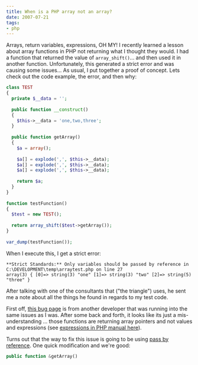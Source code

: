 ```yaml
---
title: When is a PHP array not an array?
date: 2007-07-21
tags:
- php
---
```

Arrays, return variables, expressions, OH MY!  I recently learned a lesson about array functions in PHP not returning what I thought they would.  I had a function that returned the value of `array_shift()`... and then used it in another function.  Unfortunately, this generated a strict error and was causing some issues... As usual, I put together a proof of concept.  Lets check out the code example, the error, and then why:

<!--more-->

```php
class TEST
{
  private $__data = '';
 
  public function __construct()
  {
    $this->__data = 'one,two,three';
  }
 
  public function getArray()
  {
    $a = array();
 
    $a[] = explode(',', $this->__data);
    $a[] = explode(',', $this->__data);
    $a[] = explode(',', $this->__data);
 
    return $a;
  }
}
 
function testFunction()
{
  $test = new TEST();
 
  return array_shift($test->getArray());
}
 
var_dump(testFunction());
```

When I execute this, I get a strict error:

    **Strict Standards:** Only variables should be passed by reference in C:\DEVELOPMENT\temp\arraytest.php on line 27
    array(3) { [0]=> string(3) "one" [1]=> string(3) "two" [2]=> string(5) "three" }

After talking with one of the consultants that ("the triangle") uses, he sent me a note about all the things he found in regards to my test code.

First off, [this bug page](http://bugs.php.net/bug.php?id=33466) is from another developer that was running into the same issues as I was.  After some back and forth, it looks like its just a mis-understanding ... those functions are returning array pointers and not values and expressions (see [expressions in PHP manual here](http://us.php.net/language.expressions)).

Turns out that the way to fix this issue is going to be using [pass by reference](http://us.php.net/language.references.pass).  One quick modification and we're good:

```php
public function &getArray()
```
